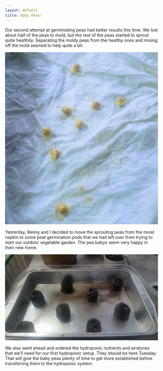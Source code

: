 ```yaml
---
layout: default
title: Baby Peas!
---
```


Our second attempt at germinating peas had better results this time. We lost about half of the peas to mold, but the rest of the peas started to sprout quite healthily. Separating the moldy peas from the healthy ones and rinsing off the mold seemed to help quite a bit.

![Picture of sprouting peas](/images/20161217_095137.jpg)

Yesterday, Renny and I decided to move the sprouting peas from the moist napkin to some peat germination pods that we had left over from trying to start our outdoor vegetable garden. The pea babys seem very happy in their new home.

![Picture of peas in peat](/images/20161217_100150.jpg)

We also went ahead and ordered the hydroponic nutrients and airstones that we'll need for our first hydroponic setup. They should be here Tuesday. That will give the baby peas plenty of time to get more established before transferring them to the hydroponic system.
